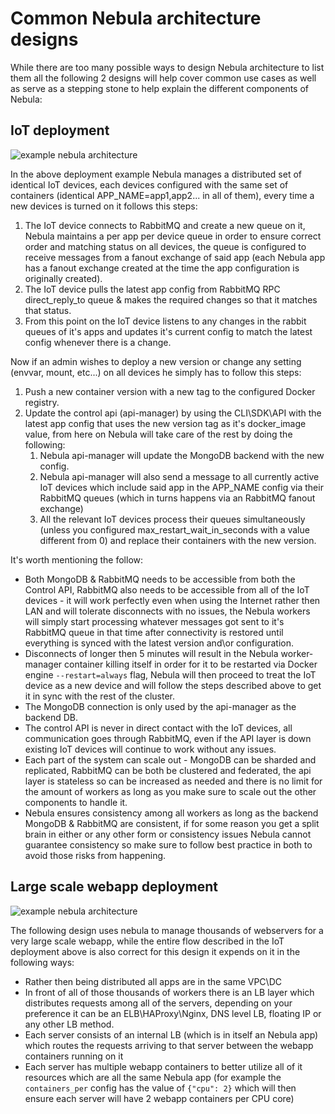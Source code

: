 # Common Nebula architecture designs

While there are too many possible ways to design Nebula architecture to list them all the following 2 designs will help cover common use cases as well as serve as a stepping stone to help explain the different components of Nebula:

## IoT deployment

![example nebula architecture](../pictures/cloudcraft%20-%20nebula%20-%20IoT.png "example nebula architecture")

In the above deployment example Nebula manages a distributed set of identical IoT devices, each devices configured with the same set of containers (identical APP_NAME=app1,app2... in all of them), every time a new devices is turned on it follows this steps:

1. The IoT device connects to RabbitMQ and create a new queue on it, Nebula maintains a per app per device queue in order to ensure correct order and matching status on all devices, the queue is configured to receive messages from a fanout exchange of said app (each Nebula app has a fanout exchange created at the time the app configuration is originally created). 
2. The IoT device pulls the latest app config from RabbitMQ RPC direct_reply_to queue & makes the required changes so that it matches that status.
3. From this point on the IoT device listens to any changes in the rabbit queues of it's apps and updates it's current config to match the latest config whenever there is a change.

Now if an admin wishes to deploy a new version or change any setting (envvar, mount, etc...) on all devices he simply has to follow this steps:

1. Push a new container version with a new tag to the configured Docker registry.
2. Update the control api (api-manager) by using the CLI\SDK\API with the latest app config that uses the new version tag as it's docker_image value, from here on Nebula will take care of the rest by doing the following:
    1. Nebula api-manager will update the MongoDB backend with the new config.
    2. Nebula api-manager will also send a message to all currently active IoT devices which include said app in the APP_NAME config via their RabbitMQ queues (which in turns happens via an RabbitMQ fanout exchange)
    3. All the relevant IoT devices process their queues simultaneously (unless you configured max_restart_wait_in_seconds with a value different from 0) and replace their containers with the new version.

It's worth mentioning the follow:

* Both MongoDB & RabbitMQ needs to be accessible from both the Control API, RabbitMQ also needs to be accessible from all of the IoT devices - it will work perfectly even when using the Internet rather then LAN and will tolerate disconnects with no issues, the Nebula workers will simply start processing whatever messages got sent to it's RabbitMQ queue in that time after connectivity is restored until everything is synced with the latest version and\or configuration.
* Disconnects of longer then 5 minutes will result in the Nebula worker-manager container killing itself in order for it to be restarted via Docker engine `--restart=always` flag, Nebula will then proceed to treat the IoT device as a new device and will follow the steps described above to get it in sync with the rest of the cluster.
* The MongoDB connection is only used by the api-manager as the backend DB.
* The control API is never in direct contact with the IoT devices, all communication goes through RabbitMQ, even if the API layer is down existing IoT devices will continue to work without any issues.
* Each part of the system can scale out - MongoDB can be sharded and replicated, RabbitMQ can be both be clustered and federated, the api layer is stateless so can be increased as needed and there is no limit for the amount of workers as long as you make sure to scale out the other components to handle it.
* Nebula ensures consistency among all workers as long as the backend MongoDB & RabbitMQ are consistent, if for some reason you get a split brain in either or any other form or consistency issues Nebula cannot guarantee consistency so make sure to follow best practice in both to avoid those risks from happening.  

## Large scale webapp deployment

![example nebula architecture](../pictures/cloudcraft%20-%20nebula.png "example nebula architecture")

The following design uses nebula to manage thousands of webservers for a very large scale webapp, while the entire flow described in the IoT deployment above is also correct for this design it expends on it in the following ways:

* Rather then being distributed all apps are in the same VPC\DC
* In front of all of those thousands of workers there is an LB layer which distributes requests among all of the servers, depending on your preference it can be an ELB\HAProxy\Nginx, DNS level LB, floating IP or any other LB method.
* Each server consists of an internal LB (which is in itself an Nebula app) which routes the requests arriving to that server between the webapp containers running on it
* Each server has multiple webapp containers to better utilize all of it resources which are all the same Nebula app (for example the `containers_per` config has the value of `{"cpu": 2}` which will then ensure each server will have 2 webapp containers per CPU core)
